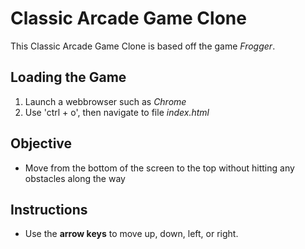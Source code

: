 # Classic Arcade Game Clone #
This Classic Arcade Game Clone is based off the game _Frogger_. 

## Loading the Game ##
1. Launch a webbrowser such as _Chrome_
2. Use 'ctrl + o', then navigate to file _index.html_

## Objective ##
* Move from the bottom of the screen to the top without hitting any obstacles along the way

## Instructions ##
* Use the **arrow keys** to move up, down, left, or right.
